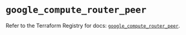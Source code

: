 # `google_compute_router_peer`

Refer to the Terraform Registry for docs: [`google_compute_router_peer`](https://registry.terraform.io/providers/hashicorp/google/5.13.0/docs/resources/compute_router_peer).
